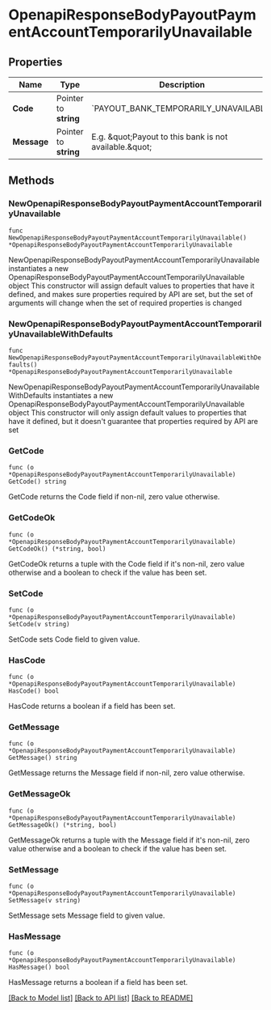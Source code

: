 # OpenapiResponseBodyPayoutPaymentAccountTemporarilyUnavailable

## Properties

Name | Type | Description | Notes
------------ | ------------- | ------------- | -------------
**Code** | Pointer to **string** | &#x60;PAYOUT_BANK_TEMPORARILY_UNAVAILABLE&#x60; | [optional] 
**Message** | Pointer to **string** | E.g. \&quot;Payout to this bank is not available.\&quot; | [optional] 

## Methods

### NewOpenapiResponseBodyPayoutPaymentAccountTemporarilyUnavailable

`func NewOpenapiResponseBodyPayoutPaymentAccountTemporarilyUnavailable() *OpenapiResponseBodyPayoutPaymentAccountTemporarilyUnavailable`

NewOpenapiResponseBodyPayoutPaymentAccountTemporarilyUnavailable instantiates a new OpenapiResponseBodyPayoutPaymentAccountTemporarilyUnavailable object
This constructor will assign default values to properties that have it defined,
and makes sure properties required by API are set, but the set of arguments
will change when the set of required properties is changed

### NewOpenapiResponseBodyPayoutPaymentAccountTemporarilyUnavailableWithDefaults

`func NewOpenapiResponseBodyPayoutPaymentAccountTemporarilyUnavailableWithDefaults() *OpenapiResponseBodyPayoutPaymentAccountTemporarilyUnavailable`

NewOpenapiResponseBodyPayoutPaymentAccountTemporarilyUnavailableWithDefaults instantiates a new OpenapiResponseBodyPayoutPaymentAccountTemporarilyUnavailable object
This constructor will only assign default values to properties that have it defined,
but it doesn't guarantee that properties required by API are set

### GetCode

`func (o *OpenapiResponseBodyPayoutPaymentAccountTemporarilyUnavailable) GetCode() string`

GetCode returns the Code field if non-nil, zero value otherwise.

### GetCodeOk

`func (o *OpenapiResponseBodyPayoutPaymentAccountTemporarilyUnavailable) GetCodeOk() (*string, bool)`

GetCodeOk returns a tuple with the Code field if it's non-nil, zero value otherwise
and a boolean to check if the value has been set.

### SetCode

`func (o *OpenapiResponseBodyPayoutPaymentAccountTemporarilyUnavailable) SetCode(v string)`

SetCode sets Code field to given value.

### HasCode

`func (o *OpenapiResponseBodyPayoutPaymentAccountTemporarilyUnavailable) HasCode() bool`

HasCode returns a boolean if a field has been set.

### GetMessage

`func (o *OpenapiResponseBodyPayoutPaymentAccountTemporarilyUnavailable) GetMessage() string`

GetMessage returns the Message field if non-nil, zero value otherwise.

### GetMessageOk

`func (o *OpenapiResponseBodyPayoutPaymentAccountTemporarilyUnavailable) GetMessageOk() (*string, bool)`

GetMessageOk returns a tuple with the Message field if it's non-nil, zero value otherwise
and a boolean to check if the value has been set.

### SetMessage

`func (o *OpenapiResponseBodyPayoutPaymentAccountTemporarilyUnavailable) SetMessage(v string)`

SetMessage sets Message field to given value.

### HasMessage

`func (o *OpenapiResponseBodyPayoutPaymentAccountTemporarilyUnavailable) HasMessage() bool`

HasMessage returns a boolean if a field has been set.


[[Back to Model list]](../README.md#documentation-for-models) [[Back to API list]](../README.md#documentation-for-api-endpoints) [[Back to README]](../README.md)


